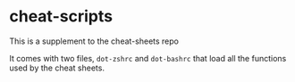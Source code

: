 # cheat-scripts

This is a supplement to the cheat-sheets repo

It comes with two files, `dot-zshrc` and `dot-bashrc` that load all the functions used by the cheat sheets.


